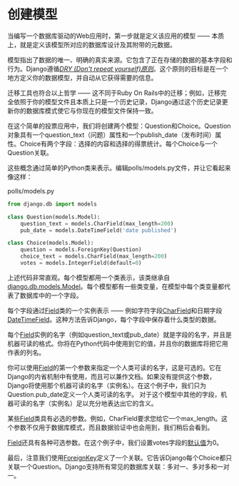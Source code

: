 # 创建模型

当编写一个数据库驱动的Web应用时，第一步就是定义该应用的模型 —— 本质上，就是定义该模型所对应的数据库设计及其附带的元数据。

模型指出了数据的唯一、明确的真实来源。它包含了正在存储的数据的基本字段和行为。Django遵循[_DRY \(Don't repeat yourself\)原则_](http://python.usyiyi.cn/documents/django_182/misc/design-philosophies.html#dry)。这个原则的目标是在一个地方定义你的数据模型，并自动从它获得需要的信息。

迁移工具也符合以上哲学 —— 这不同于Ruby On Rails中的迁移；例如，迁移完全依照于你的模型文件且本质上只是一个历史记录，Django通过这个历史记录更新你的数据库模式使它与你现在的模型文件保持一致。

在这个简单的投票应用中，我们将创建两个模型：Question和Choice。Question对象具有一个question\_text（问题）属性和一个publish\_date（发布时间）属性。Choice有两个字段：选择的内容和选择的得票统计。每个Choice与一个Question关联。

这些概念通过简单的Python类来表示。编辑polls/models.py文件，并让它看起来像这样：

polls/models.py

```python
from django.db import models

class Question(models.Model):
    question_text = models.CharField(max_length=200)
    pub_date = models.DateTimeField('date published')

class Choice(models.Model):
    question = models.ForeignKey(Question)
    choice_text = models.CharField(max_length=200)
    votes = models.IntegerField(default=0)
```

上述代码非常直观。每个模型都用一个类表示，该类继承自[django.db.models.Model](http://python.usyiyi.cn/documents/django_182/ref/models/instances.html#django.db.models.Model)。每个模型都有一些类变量，在模型中每个类变量都代表了数据库中的一个字段。

每个字段通过[Field](http://python.usyiyi.cn/documents/django_182/ref/models/fields.html#django.db.models.Field)类的一个实例表示 —— 例如字符字段[CharField](http://python.usyiyi.cn/documents/django_182/ref/models/fields.html#django.db.models.CharField)和日期字段[DateTimeField](http://python.usyiyi.cn/documents/django_182/ref/models/fields.html#django.db.models.DateTimeField)。这种方法告诉Django，每个字段中保存着什么类型的数据。

每个[Field](http://python.usyiyi.cn/documents/django_182/ref/models/fields.html#django.db.models.Field)实例的名字（例如question\_text或pub\_date）就是字段的名字，并且是机器可读的格式。你将在Python代码中使用到它的值，并且你的数据库将把它用作表的列名。

你可以使用[Field](http://python.usyiyi.cn/documents/django_182/ref/models/fields.html#django.db.models.Field)的第一个参数来指定一个人类可读的名字，这是可选的。它在Django的内省机制中有使用，而且可以兼作文档。如果没有提供这个参数，Django将使用那个机器可读的名字（实例名）。在这个例子中，我们只为Question.pub\_date定义一个人类可读的名字。 对于这个模型中其他的字段，机器可读的名字（实例名）足以充分地表达出它的含义。

某些[Field](http://python.usyiyi.cn/documents/django_182/ref/models/fields.html#django.db.models.Field)类具有必选的参数。例如，CharField要求您给它一个max\_length。这个参数不仅用于数据库模式，而且数据验证中也会用到，我们稍后会看到。

[Field](http://python.usyiyi.cn/documents/django_182/ref/models/fields.html#django.db.models.Field)还具有各种可选参数。在这个例子中，我们设置votes字段的[默认值](http://python.usyiyi.cn/documents/django_182/ref/models/fields.html#django.db.models.Field.default)为0。

最后，注意我们使用[ForeignKey](http://python.usyiyi.cn/documents/django_182/ref/models/fields.html#django.db.models.ForeignKey)定义了一个关联。它告诉Django每个Choice都只关联一个Question。Django支持所有常见的数据库关联：多对一、多对多和一对一。

